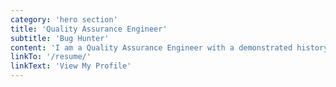 ```yaml
---
category: 'hero section'
title: 'Quality Assurance Engineer'
subtitle: 'Bug Hunter'
content: 'I am a Quality Assurance Engineer with a demonstrated history of manual testing and automation. Self-taught in HTML, CSS, JavaScript, and WordPress. I am a Temple Alumni with a Bachelor of Business Administration - BBA focused in Marketing from The Fox School of Business and Management. When I am not testing or writing code, I am riding my motorcycle or out enjoying nature hikes!'
linkTo: '/resume/'
linkText: 'View My Profile'
---
```

